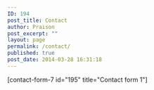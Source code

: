 ```yaml
---
ID: 194
post_title: Contact
author: Praison
post_excerpt: ""
layout: page
permalink: /contact/
published: true
post_date: 2014-03-28 16:31:18
---
```

[contact-form-7 id="195" title="Contact form 1"]